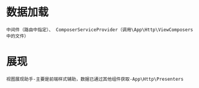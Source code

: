 # 数据加载
```
中间件（路由中指定）、 ComposerServiceProvider（调用\App\Http\ViewComposers中的文件）
```

# 展现
```
视图展现助手-主要是前端样式辅助，数据已通过其他组件获取-App\Http\Presenters
```
